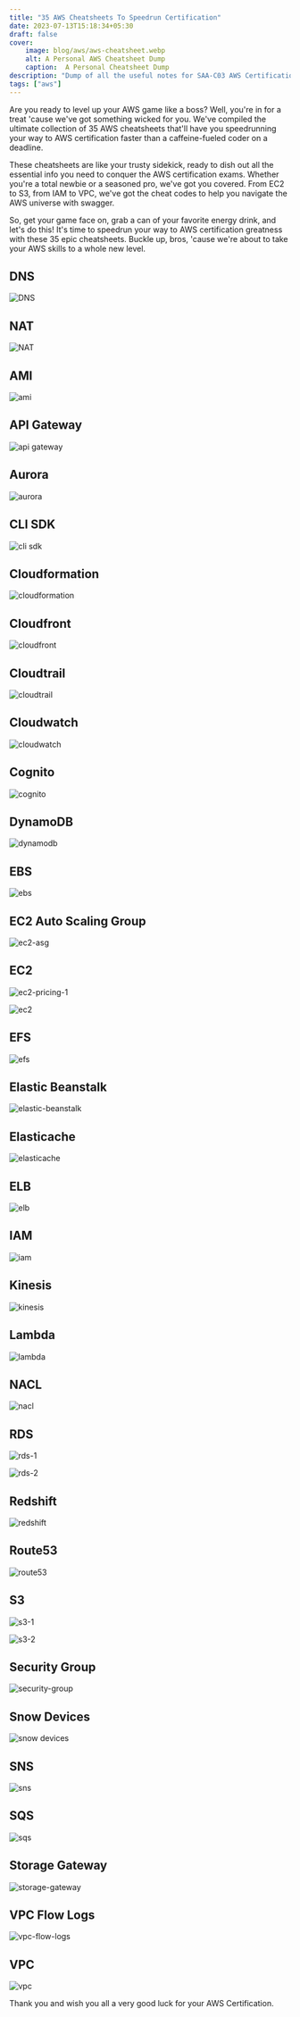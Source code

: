 ```yaml
---
title: "35 AWS Cheatsheets To Speedrun Certification"
date: 2023-07-13T15:18:34+05:30
draft: false
cover: 
    image: blog/aws/aws-cheatsheet.webp
    alt: A Personal AWS Cheatsheet Dump
    caption:  A Personal Cheatsheet Dump
description: "Dump of all the useful notes for SAA-C03 AWS Certification"
tags: ["aws"]
---
```


Are you ready to level up your AWS game like a boss? Well, you're in for a treat 'cause we've got something wicked for you. We've compiled the ultimate collection of 35 AWS cheatsheets that'll have you speedrunning your way to AWS certification faster than a caffeine-fueled coder on a deadline.

These cheatsheets are like your trusty sidekick, ready to dish out all the essential info you need to conquer the AWS certification exams. Whether you're a total newbie or a seasoned pro, we've got you covered. From EC2 to S3, from IAM to VPC, we've got the cheat codes to help you navigate the AWS universe with swagger.

So, get your game face on, grab a can of your favorite energy drink, and let's do this! It's time to speedrun your way to AWS certification greatness with these 35 epic cheatsheets. Buckle up, bros, 'cause we're about to take your AWS skills to a whole new level.

## DNS

![DNS](/blog/aws/DNS.webp)

## NAT

![NAT](/blog/aws/NAT.webp)

## AMI

![ami](/blog/aws/ami.webp)

## API Gateway

![api gateway](/blog/aws/api-gateway.webp)

## Aurora

![aurora](/blog/aws/aurora.webp)

## CLI SDK

![cli sdk](/blog/aws/cli-sdk.webp)

## Cloudformation

![cloudformation](/blog/aws/cloudformation.webp)

## Cloudfront

![cloudfront](/blog/aws/cloudfront.webp)

## Cloudtrail

![cloudtrail](/blog/aws/cloudtrail.webp)

## Cloudwatch

![cloudwatch](/blog/aws/cloudwatch.webp)

## Cognito

![cognito](/blog/aws/cognito.webp)

## DynamoDB

![dynamodb](/blog/aws/dynamodb.webp)

## EBS

![ebs](/blog/aws/ebs.webp)

## EC2 Auto Scaling Group

![ec2-asg](/blog/aws/ec2-asg.webp)

## EC2

![ec2-pricing-1](/blog/aws/ec2-pricing-1.webp)

![ec2](/blog/aws/ec2.webp)

## EFS

![efs](/blog/aws/efs.webp)

## Elastic Beanstalk

![elastic-beanstalk](/blog/aws/elastic-beanstalk.webp)

## Elasticache

![elasticache](/blog/aws/elasticache.webp)

## ELB

![elb](/blog/aws/elb.webp)

## IAM

![iam](/blog/aws/iam.webp)

## Kinesis

![kinesis](/blog/aws/kinesis.webp)

## Lambda

![lambda](/blog/aws/lambda.webp)

## NACL

![nacl](/blog/aws/nacl.webp)

## RDS

![rds-1](/blog/aws/rds-1.webp)

![rds-2](/blog/aws/rds-2.webp)

## Redshift

![redshift](/blog/aws/redshift.webp)

## Route53

![route53](/blog/aws/route53.webp)

## S3

![s3-1](/blog/aws/s3-1.webp)

![s3-2](/blog/aws/s3-2.webp)

## Security Group

![security-group](/blog/aws/security-group.webp)

## Snow Devices

![snow devices](/blog/aws/snowball.webp)

## SNS

![sns](/blog/aws/sns.webp)

## SQS

![sqs](/blog/aws/sqs.webp)

## Storage Gateway

![storage-gateway](/blog/aws/storage-gateway.webp)

## VPC Flow Logs

![vpc-flow-logs](/blog/aws/vpc-flow-logs.webp)

## VPC

![vpc](/blog/aws/vpc.webp)

Thank you and wish you all a very good luck for your AWS Certification.
